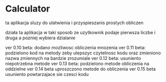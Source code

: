 # Calculator

ta aplikacja sluzy do ulatwienia i przyspieszanis prostych obliczen 

działa ta aplikacja w taki sposob ze uzytkownik podaje pierwsza liczbe i druga a pozniej wybiera dzialanie

ver 0.10 beta:
  dodano mozliwosc obliczenia mnozenia
ver 0.11 beta:
  podzielono kod na metody zeby ulepszyc czytelnosc kodu oraz zmieniono nazwa zmiennych na bardzie zrozumiale
ver 0.12 beta:
  usuniento niepotrzebna metode
ver 0.13 beta: 
  podzielono metode obliczenia na oddzielne
ver 0.14 beta
  uproszczono metode do obliczenia
ver 0.15 beta
  usuniento powtarzajace sie czesci kodu
